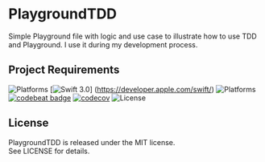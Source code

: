 # PlaygroundTDD

Simple Playground file with logic and use case to illustrate how to use TDD and Playground. I use it during my development process.

## Project Requirements
![Platforms](https://img.shields.io/badge/platform-iOS-green.svg?style=flat)
[![Swift 3.0](https://img.shields.io/badge/Swift-3.0-orange.svg?style=flat)]
(https://developer.apple.com/swift/)
![Platforms](https://img.shields.io/badge/Xcode-8-orange.svg?style=flat)
[![codebeat badge](https://codebeat.co/badges/dfcf5bfa-b069-4229-8175-f8205cf0925c)](https://codebeat.co/projects/github-com-gabrielpeart-playgroundtdd)
[![codecov](https://codecov.io/gh/gabrielPeart/PlaygroundTDD/branch/master/graph/badge.svg)](https://codecov.io/gh/gabrielPeart/PlaygroundTDD)
![License](https://img.shields.io/badge/license-MIT-grey.svg?style=flat)

## License
PlaygroundTDD is released under the MIT license.  
See LICENSE for details.